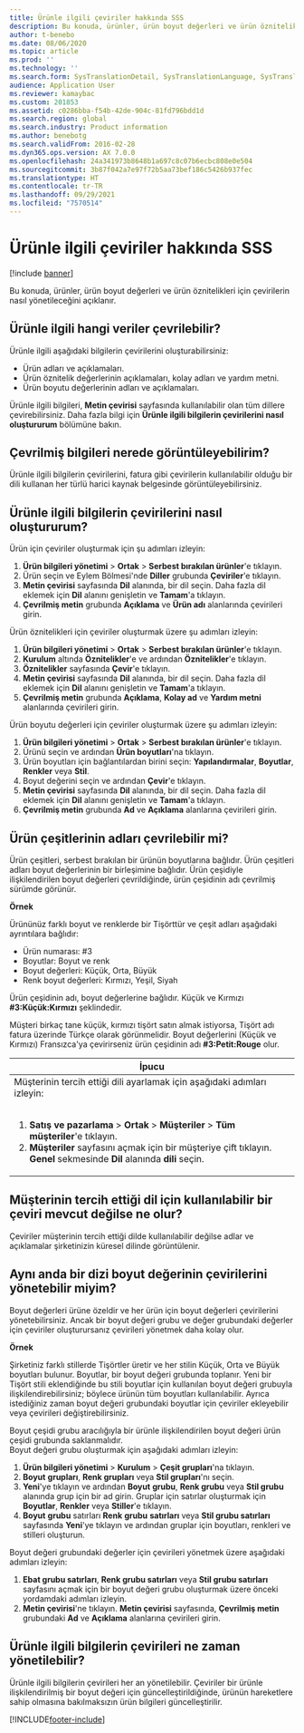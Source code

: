 ```yaml
---
title: Ürünle ilgili çeviriler hakkında SSS
description: Bu konuda, ürünler, ürün boyut değerleri ve ürün öznitelikleri için çevirilerin nasıl yönetileceğini açıklanır.
author: t-benebo
ms.date: 08/06/2020
ms.topic: article
ms.prod: ''
ms.technology: ''
ms.search.form: SysTranslationDetail, SysTranslationLanguage, SysTranslationList, EcoResProductListPage, EcoResProductVariants, EcoResProductDetailsExtended, EcoResProductCreate, EcoResProductDetails, RetailSizeGroupTable, RetailStyleGroupTable, RetailColorGroupTable, PCTranslationLanguageLookup, EcoResProductCategory
audience: Application User
ms.reviewer: kamaybac
ms.custom: 201853
ms.assetid: c0286bba-f54b-42de-904c-81fd796bdd1d
ms.search.region: global
ms.search.industry: Product information
ms.author: benebotg
ms.search.validFrom: 2016-02-28
ms.dyn365.ops.version: AX 7.0.0
ms.openlocfilehash: 24a341973b8648b1a697c8c07b6ecbc808e0e504
ms.sourcegitcommit: 3b87f042a7e97f72b5aa73bef186c5426b937fec
ms.translationtype: HT
ms.contentlocale: tr-TR
ms.lasthandoff: 09/29/2021
ms.locfileid: "7570514"
---
```

# <a name="product-related-translations-faq"></a>Ürünle ilgili çeviriler hakkında SSS

[!include [banner](../includes/banner.md)]

Bu konuda, ürünler, ürün boyut değerleri ve ürün öznitelikleri için çevirilerin nasıl yönetileceğini açıklanır. 

## <a name="what-product-related-data-can-be-translated"></a>Ürünle ilgili hangi veriler çevrilebilir?

Ürünle ilgili aşağıdaki bilgilerin çevirilerini oluşturabilirsiniz:
-   Ürün adları ve açıklamaları.
-   Ürün öznitelik değerlerinin açıklamaları, kolay adları ve yardım metni.
-   Ürün boyutu değerlerinin adları ve açıklamaları.

Ürünle ilgili bilgileri, **Metin çevirisi** sayfasında kullanılabilir olan tüm dillere çevirebilirsiniz. Daha fazla bilgi için **Ürünle ilgili bilgilerin çevirilerini nasıl oluştururum** bölümüne bakın.

## <a name="where-can-i-view-the-translated-information"></a>Çevrilmiş bilgileri nerede görüntüleyebilirim?
Ürünle ilgili bilgilerin çevirilerini, fatura gibi çevirilerin kullanılabilir olduğu bir dili kullanan her türlü harici kaynak belgesinde görüntüleyebilirsiniz.

## <a name="how-do-i-create-translations-for-product-related-information"></a>Ürünle ilgili bilgilerin çevirilerini nasıl oluştururum?
Ürün için çeviriler oluşturmak için şu adımları izleyin:
1.  **Ürün bilgileri yönetimi** &gt; **Ortak** &gt; **Serbest bırakılan ürünler**'e tıklayın.
2.  Ürün seçin ve Eylem Bölmesi'nde **Diller** grubunda **Çeviriler**'e tıklayın.
3.  **Metin çevirisi** sayfasında **Dil** alanında, bir dil seçin. Daha fazla dil eklemek için **Dil** alanını genişletin ve **Tamam**'a tıklayın.
4.  **Çevrilmiş metin** grubunda **Açıklama** ve **Ürün adı** alanlarında çevirileri girin.

Ürün öznitelikleri için çeviriler oluşturmak üzere şu adımları izleyin:
1.  **Ürün bilgileri yönetimi** &gt; **Ortak** &gt; **Serbest bırakılan ürünler**'e tıklayın.
2.  **Kurulum** altında **Öznitelikler**'e ve ardından **Öznitelikler**'e tıklayın.
3.  **Öznitelikler** sayfasında **Çevir**'e tıklayın.
4.  **Metin çevirisi** sayfasında **Dil** alanında, bir dil seçin. Daha fazla dil eklemek için **Dil** alanını genişletin ve **Tamam**'a tıklayın.
5.  **Çevrilmiş metin** grubunda **Açıklama**, **Kolay ad** ve **Yardım metni** alanlarında çevirileri girin.

Ürün boyutu değerleri için çeviriler oluşturmak üzere şu adımları izleyin:
1.  **Ürün bilgileri yönetimi** &gt; **Ortak** &gt; **Serbest bırakılan ürünler**'e tıklayın.
2.  Ürünü seçin ve ardından **Ürün boyutları**'na tıklayın.
3.  Ürün boyutları için bağlantılardan birini seçin: **Yapılandırmalar**, **Boyutlar**, **Renkler** veya **Stil**.
4.  Boyut değerini seçin ve ardından **Çevir**'e tıklayın.
5.  **Metin çevirisi** sayfasında **Dil** alanında, bir dil seçin. Daha fazla dil eklemek için **Dil** alanını genişletin ve **Tamam**'a tıklayın.
6.  **Çevrilmiş metin** grubunda **Ad** ve **Açıklama** alanlarına çevirileri girin.

## <a name="can-the-names-of-product-variants-be-translated"></a>Ürün çeşitlerinin adları çevrilebilir mi?
Ürün çeşitleri, serbest bırakılan bir ürünün boyutlarına bağlıdır. Ürün çeşitleri adları boyut değerlerinin bir birleşimine bağlıdır. Ürün çeşidiyle ilişkilendirilen boyut değerleri çevrildiğinde, ürün çeşidinin adı çevrilmiş sürümde görünür.  

**Örnek**  

Ürününüz farklı boyut ve renklerde bir Tişörttür ve çeşit adları aşağıdaki ayrıntılara bağlıdır:
-   Ürün numarası: \#3
-   Boyutlar: Boyut ve renk
-   Boyut değerleri: Küçük, Orta, Büyük
-   Renk boyut değerleri: Kırmızı, Yeşil, Siyah

Ürün çeşidinin adı, boyut değerlerine bağlıdır. Küçük ve Kırmızı **\#3:Küçük:Kırmızı** şeklindedir.  

Müşteri birkaç tane küçük, kırmızı tişört satın almak istiyorsa, Tişört adı fatura üzerinde Türkçe olarak görünmelidir. Boyut değerlerini (Küçük ve Kırmızı) Fransızca'ya çevirirseniz ürün çeşidinin adı **\#3:Petit:Rouge** olur.
<table>
<colgroup>
<col width="100%" />
</colgroup>
<thead>
<tr class="header">
<th><strong>İpucu</strong></th>
</tr>
</thead>
<tbody>
<tr class="odd">
<td>Müşterinin tercih ettiği dili ayarlamak için aşağıdaki adımları izleyin:
<ol><br/><li><strong>Satış ve pazarlama</strong> &gt; <strong>Ortak</strong> &gt; <strong>Müşteriler</strong> &gt; <strong>Tüm</strong> <strong>müşteriler</strong>'e tıklayın.</li>
<li><strong>Müşteriler</strong> sayfasını açmak için bir müşteriye çift tıklayın. <strong>Genel</strong> sekmesinde <strong>Dil</strong> alanında <strong>dili</strong> seçin.</li>
</ol></td>
</tr>
</tbody>
</table>

## <a name="what-happens-if-a-customer-has-a-preferred-language-for-which-no-translations-are-available"></a>Müşterinin tercih ettiği dil için kullanılabilir bir çeviri mevcut değilse ne olur?
Çeviriler müşterinin tercih ettiği dilde kullanılabilir değilse adlar ve açıklamalar şirketinizin küresel dilinde görüntülenir.

## <a name="can-i-manage-translations-for-a-series-of-dimension-values-at-the-same-time"></a>Aynı anda bir dizi boyut değerinin çevirilerini yönetebilir miyim?
Boyut değerleri ürüne özeldir ve her ürün için boyut değerleri çevirilerini yönetebilirsiniz. Ancak bir boyut değeri grubu ve değer grubundaki değerler için çeviriler oluşturursanız çevirileri yönetmek daha kolay olur.   

**Örnek**  

Şirketiniz farklı stillerde Tişörtler üretir ve her stilin Küçük, Orta ve Büyük boyutları bulunur. Boyutlar, bir boyut değeri grubunda toplanır. Yeni bir Tişört stili eklendiğinde bu stili boyutlar için kullanılan boyut değeri grubuyla ilişkilendirebilirsiniz; böylece ürünün tüm boyutları kullanılabilir. Ayrıca istediğiniz zaman boyut değeri grubundaki boyutlar için çeviriler ekleyebilir veya çevirileri değiştirebilirsiniz.  

Boyut çeşidi grubu aracılığıyla bir ürünle ilişkilendirilen boyut değeri ürün çeşidi grubunda saklanmalıdır.   
Boyut değeri grubu oluşturmak için aşağıdaki adımları izleyin:
1.  **Ürün bilgileri yönetimi** &gt; **Kurulum** &gt; **Çeşit grupları**'na tıklayın.
2.  **Boyut** **grupları**, **Renk grupları** veya **Stil grupları**'nı seçin.
3.  **Yeni**'ye tıklayın ve ardından **Boyut** **grubu**, **Renk grubu** veya **Stil grubu** alanında grup için bir ad girin. Gruplar için satırlar oluşturmak için **Boyutlar**, **Renkler** veya **Stiller**'e tıklayın.
4.  **Boyut** **grubu** satırları **Renk** **grubu** **satırları** veya **Stil grubu satırları** sayfasında **Yeni**'ye tıklayın ve ardından gruplar için boyutları, renkleri ve stilleri oluşturun.

Boyut değeri grubundaki değerler için çevirileri yönetmek üzere aşağıdaki adımları izleyin:
1.  **Ebat grubu satırları**, **Renk grubu satırları** veya **Stil grubu satırları** sayfasını açmak için bir boyut değeri grubu oluşturmak üzere önceki yordamdaki adımları izleyin.
2.  **Metin çevirisi**'ne tıklayın. **Metin çevirisi** sayfasında, **Çevrilmiş metin** grubundaki **Ad** ve **Açıklama** alanlarına çevirileri girin.

## <a name="when-can-translations-of-product-related-information-be-managed"></a>Ürünle ilgili bilgilerin çevirileri ne zaman yönetilebilir?
Ürünle ilgili bilgilerin çevirileri her an yönetilebilir. Çeviriler bir ürünle ilişkilendirilmiş bir boyut değeri için güncelleştirildiğinde, ürünün hareketlere sahip olmasına bakılmaksızın ürün bilgileri güncelleştirilir.







[!INCLUDE[footer-include](../../includes/footer-banner.md)]